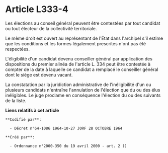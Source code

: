 # Article L333-4

Les élections au conseil général peuvent être contestées par tout candidat ou tout électeur de la collectivité territoriale.

Le même droit est ouvert au représentant de l'Etat dans l'archipel s'il estime que les conditions et les formes légalement
prescrites n'ont pas été respectées.

L'éligibilité d'un candidat devenu conseiller général par application des dispositions du premier alinéa de l'article L. 334
peut être contestée à compter de la date à laquelle ce candidat a remplacé le conseiller général dont le siège est devenu
vacant.

La constatation par la juridiction administrative de l'inéligibilité d'un ou plusieurs candidats n'entraîne l'annulation de
l'élection que du ou des élus inéligibles. Le juge proclame en conséquence l'élection du ou des suivants de la liste.

**Liens relatifs à cet article**

	**Codifié par**:

	  - Décret n°64-1086 1964-10-27 JORF 28 OCTOBRE 1964

	**Créé par**:

	  - Ordonnance n°2000-350 du 19 avril 2000 - art. 2 ()
